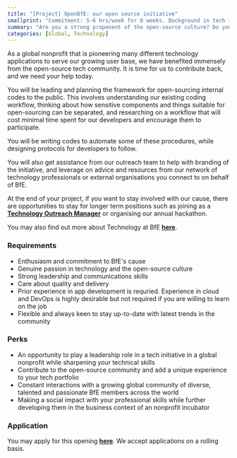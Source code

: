 ```yaml
---
title: "[Project] OpenBfE: our open source initiative"
smallprint: "Commitment: 5-6 hrs/week for 8 weeks. Background in tech is expected."
summary: "Are you a strong proponent of the open-source culture? Do you want to pioneer an initiative to revolutionise the way we code and contribute to the community at a growing global nonprofit? Practice your development skills while building a profile and contributing to a good cause today!"
categories: [Global, Technology]
---
```


As a global nonprofit that is pioneering many different technology applications to serve our growing user base, we have benefited immensely from the open-source tech community. It is time for us to contribute back, and we need your help today.

You will be leading and planning the framework for open-sourcing internal codes to the public. This involves understanding our existing coding workflow, thinking about how sensitive components and things suitable for open-sourcing can be separated, and researching on a workflow that will cost minimal time spent for our developers and encourage them to participate.

You will be writing codes to automate some of these procedures, while designing protocols for developers to follow.

You will also get assistance from our outreach team to help with branding of the initiative, and leverage on advice and resources from our network of technology professionals or external organisations you connect to on behalf of BfE.

At the end of your project, if you want to stay involved with our cause, there are opportunities to stay for longer term positions such as joining as a [**Technology Outreach Manager**](https://opps.bridgesforenterprise.com/global/technology/outreach/Global-Technology-Outreach-Manager) or organising our annual hackathon. 

You may also find out more about Technology at BfE [**here**](https://tech.bridgesforenterprise.com).

### Requirements
- Enthusiasm and commitment to BfE's cause
- Genuine passion in technology and the open-source culture
- Strong leadership and communications skills
- Care about quality and delivery
- Prior experience in app development is requried. Experience in cloud and DevOps is highly desirable but not required if you are willing to learn on the job
- Flexible and always keen to stay up-to-date with latest trends in the community

### Perks
- An opportunity to play a leadership role in a tech initiative in a global nonprofit while sharpening your technical skills
- Contribute to the open-source community and add a unique experience to your tech portfolio
- Constant interactions with a growing global community of diverse, talented and passionate BfE members across the world
- Making a social impact with your professional skills while further developing them in the business context of an nonprofit incubator

### Application
You may apply for this opening [**here**](https://forms.gle/RpyaEKcxZY14wW6F8). We accept applications on a rolling basis.
